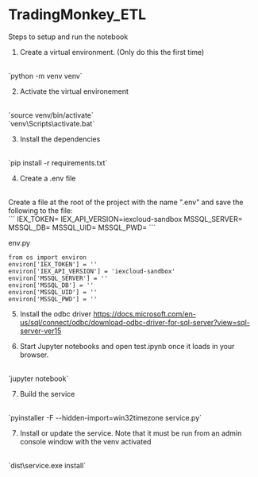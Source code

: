 # TradingMonkey_ETL

Steps to setup and run the notebook

1. Create a virtual environment. (Only do this the first time)
<br>
`python -m venv venv`

2. Activate the virtual environement
<br>
`source venv/bin/activate`
<br>
`venv\Scripts\activate.bat`

3. Install the dependencies
<br>
`pip install -r requirements.txt`

4. Create a .env file
<br>
Create a file at the root of the project with the name ".env" and save the following to the file:
<br>
```
IEX_TOKEN=<value>
IEX_API_VERSION=iexcloud-sandbox
MSSQL_SERVER=<value>
MSSQL_DB=<value>
MSSQL_UID=<value>
MSSQL_PWD=<value>
```

env.py
```
from os import environ
environ['IEX_TOKEN'] = ''
environ['IEX_API_VERSION'] = 'iexcloud-sandbox'
environ['MSSQL_SERVER'] = ''
environ['MSSQL_DB'] = ''
environ['MSSQL_UID'] = ''
environ['MSSQL_PWD'] = ''
```

5. Install the odbc driver
https://docs.microsoft.com/en-us/sql/connect/odbc/download-odbc-driver-for-sql-server?view=sql-server-ver15

6. Start Jupyter notebooks and open test.ipynb once it loads in your browser.
<br>
`jupyter notebook`


7. Build the service
<br>
`pyinstaller -F --hidden-import=win32timezone service.py`

7. Install or update the service. Note that it must be run from an admin console window with the venv activated
<br>
`dist\service.exe install`

